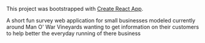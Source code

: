 This project was bootstrapped with [Create React App](https://github.com/facebook/create-react-app).

A short fun survey web application for small businesses modeled currently around Man O' War Vineyards wanting to get information on their customers to help better the everyday running of there business
